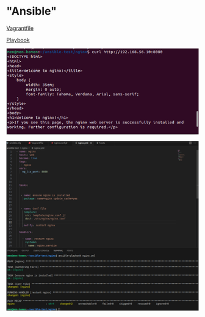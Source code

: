 # "Ansible"

[Vagrantfile](https://github.com/Monoroki/Otus/tree/main/file/Vagrantfile_2)

[Playbook](https://github.com/Monoroki/Otus/tree/main/file/nginx.yml)  

![Скриншот01](https://github.com/Monoroki/Otus/blob/main/image/ansib_1.png)

![Скриншот02](https://github.com/Monoroki/Otus/blob/main/image/ansib_2.png)
